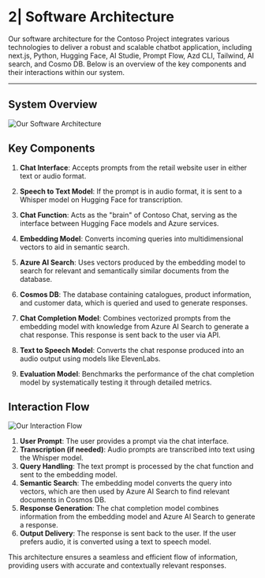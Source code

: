 # 2| Software Architecture

Our software architecture for the Contoso Project integrates various technologies to deliver a robust and scalable chatbot application, including next.js, Python, Hugging Face, AI Studie, Prompt Flow, Azd CLI, Tailwind, AI search, and Cosmo DB. Below is an overview of the key components and their interactions within our system.

---

## System Overview

![Our Software Architecture](https://microsoft-contoso-group-project.github.io/website/img/SA_diagram.png)


## Key Components

1. **Chat Interface**: Accepts prompts from the retail website user in either text or audio format.
   
2. **Speech to Text Model**: If the prompt is in audio format, it is sent to a Whisper model on Hugging Face for transcription.
   
3. **Chat Function**: Acts as the "brain" of Contoso Chat, serving as the interface between Hugging Face models and Azure services.
   
4. **Embedding Model**: Converts incoming queries into multidimensional vectors to aid in semantic search.

5. **Azure AI Search**: Uses vectors produced by the embedding model to search for relevant and semantically similar documents from the database.
   
6. **Cosmos DB**: The database containing catalogues, product information, and customer data, which is queried and used to generate responses.

7. **Chat Completion Model**: Combines vectorized prompts from the embedding model with knowledge from Azure AI Search to generate a chat response. This response is sent back to the user via API.

8. **Text to Speech Model**: Converts the chat response produced into an audio output using models like ElevenLabs.

9. **Evaluation Model**: Benchmarks the performance of the chat completion model by systematically testing it through detailed metrics.


## Interaction Flow

![Our Interaction Flow](https://microsoft-contoso-group-project.github.io/website/img/inter_flow.png)


1. **User Prompt**: The user provides a prompt via the chat interface.
2. **Transcription (if needed)**: Audio prompts are transcribed into text using the Whisper model.
3. **Query Handling**: The text prompt is processed by the chat function and sent to the embedding model.
4. **Semantic Search**: The embedding model converts the query into vectors, which are then used by Azure AI Search to find relevant documents in Cosmos DB.
5. **Response Generation**: The chat completion model combines information from the embedding model and Azure AI Search to generate a response.
6. **Output Delivery**: The response is sent back to the user. If the user prefers audio, it is converted using a text to speech model.

This architecture ensures a seamless and efficient flow of information, providing users with accurate and contextually relevant responses.
